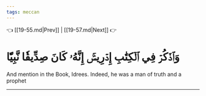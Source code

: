 ```yaml
---
tags: meccan
---
```


👈 [[19-55.md|Prev]] | [[19-57.md|Next]] 👉

# وَٱذۡكُرۡ فِي ٱلۡكِتَٰبِ إِدۡرِيسَۚ إِنَّهُۥ كَانَ صِدِّيقٗا نَّبِيّٗا

And mention in the Book, Idrees. Indeed, he was a man of truth and a prophet

---

